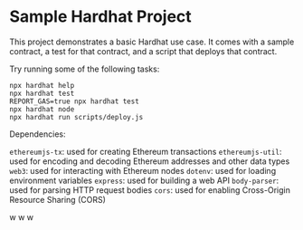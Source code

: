# Sample Hardhat Project

This project demonstrates a basic Hardhat use case. It comes with a sample contract, a test for that contract, and a script that deploys that contract.

Try running some of the following tasks:

```shell
npx hardhat help
npx hardhat test
REPORT_GAS=true npx hardhat test
npx hardhat node
npx hardhat run scripts/deploy.js
```

Dependencies:

`ethereumjs-tx`: used for creating Ethereum transactions
`ethereumjs-util`: used for encoding and decoding Ethereum addresses and other data types
`web3`: used for interacting with Ethereum nodes
`dotenv`: used for loading environment variables
`express`: used for building a web API
`body-parser`: used for parsing HTTP request bodies
`cors`: used for enabling Cross-Origin Resource Sharing (CORS)

w
w
w
